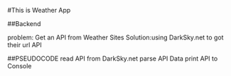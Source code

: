#This is Weather App

##Backend

problem: Get an API from Weather Sites
Solution:using DarkSky.net to got their url API

##PSEUDOCODE
read API from DarkSky.net
parse API Data
print API to Console


